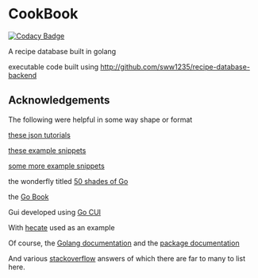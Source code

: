# CookBook

[![Codacy Badge](https://api.codacy.com/project/badge/Grade/c689b16fa94a4b89b5b17948628b1cbc)](https://app.codacy.com/manual/sww1235/CookBook?utm_source=github.com&utm_medium=referral&utm_content=sww1235/CookBook&utm_campaign=Badge_Grade_Dashboard)

A recipe database built in golang

executable code built using <http://github.com/sww1235/recipe-database-backend>

## Acknowledgements

The following were helpful in some way shape or format

[these json tutorials](http://goinbigdata.com/persisting-application-configuration-in-golang/)

[these example snippets](https://github.com/DaddyOh/golang-samples)

[some more example snippets](https://gist.github.com/skarllot/102a5e5ea73861ff5afe)

the wonderfly titled [50 shades of Go](http://devs.cloudimmunity.com/gotchas-and-common-mistakes-in-go-golang/)

the [Go Book](https://www.golang-book.com)

Gui developed using [Go CUI](https://github.com/jroimartin/gocui)

With [hecate](https://github.com/evanmiller/hecate/blob/master/hecate.go) used
as an example

Of course, the [Golang documentation](https://golang.org/doc/) and the [package documentation](https://golang.org/pkg/)

And various [stackoverflow](stackoverflow.com) answers of which there are
far to many to list here.
